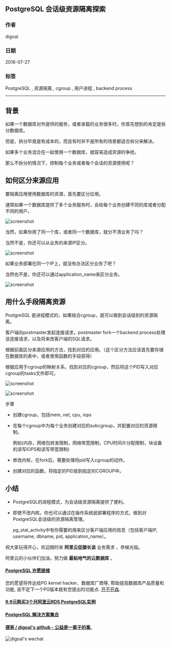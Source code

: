 ## PostgreSQL 会话级资源隔离探索    
                                                          
### 作者                                                              
digoal                                                              
                                                          
### 日期                                                              
2016-07-27                                                           
                                                          
### 标签                                                              
PostgreSQL , 资源隔离 , cgroup , 用户进程 , backend process                                          
                                                          
----                                                              
                                                          
## 背景  
如果一个数据库对外提供的服务，或者承载的业务很多时，你首先想到的肯定是拆分数据库。      
    
但是，拆分毕竟是有成本的，而且有时并不是所有的场景都适合拆分来解决。      
    
如果多个业务混合在一起使用一个数据库，就容易造成资源的争抢。      
    
那么不拆分的情况下，控制每个业务或者每个会话的资源使用呢？      
    
## 如何区分来源应用  
要隔离应用使用数据库的资源，首先要区分应用。   
     
通常如果一个数据库提供了多个业务服务时，会给每个业务创建不同的库或者分配不同的用户。   
  
![screenshot](20160727_01_pic_001.png)  
    
当然，如果你用了同一个库，或者同一个数据库，就分不清业务了吗？      
  
当然不是，你还可以从业务的来源IP区分。      
  
![screenshot](20160727_01_pic_002.png)  
    
如果业务部署在同一个IP上，就没有办法区分业务了吧？     
  
当然也不是，你还可以通过application_name来区分业务。    
  
![screenshot](20160727_01_pic_003.png)  
    
## 用什么手段隔离资源  
PostgreSQL 是进程模式的，如果结合cgroup，就可以做到会话级别的资源隔离。    
    
客户端向postmaster发起连接请求，postmaster fork一个backend process处理该连接请求，以及将来改客户端的SQL请求。    
    
根据前面区分来源应用的方法，找到对应的应用。（这个区分方法应该首先要存储在数据库的表中，或者使用函数的手段获得）    
    
根据应用于cgroup的映射关系，找到对应的cgroup，然后将这个PID写入对应cgroup的tasks文件即可。    
  
![screenshot](20160727_01_pic_004.png)  
    
![screenshot](20160727_01_pic_005.png)    
    
步骤    
  
* 创建cgroup，包括mem, net, cpu, iops  
  
* 在每个cgroup中为每个业务创建对应的subcgroup，并配置对应的资源限制。    
  
  例如(内存，网络包转发限制，网络带宽限制，CPU时间片分配限制，块设备的读写IOPS和读写带宽限制)  
  
* 修改内核，在fork后，需要处理将pid写入cgroup的动作。    
  
* 创建对应的函数，将指定的PID放到指定的CGROUP中。    
    
## 小结  
* PostgreSQL的进程模式，为会话级资源隔离提供了便利。    
  
* 即使不改内核，你也可以通过在操作系统层部署程序的方式，做到对PostgreSQL会话级的资源隔离管理。    
  
  pg_stat_activity中有你需要的用来区分客户端应用的信息（包括客户端IP, username, dbname, pid, application_name）。      
    
祝大家玩得开心，欢迎随时来 **阿里云促膝长谈** 业务需求 ，恭候光临。    
    
阿里云的小伙伴们加油，努力做 **最贴地气的云数据库** 。    
                                                          
            
        
  
  
  
  
  
  
  
  
  
  
  
  
  
  
  
  
  
  
  
  
  
  
  
  
  
  
  
  
  
  
  
  
  
  
  
  
  
  
  
  
  
  
  
  
  
  
  
  
  
  
  
  
  
  
  
  
  
  
  
  
  
  
  
#### [PostgreSQL 许愿链接](https://github.com/digoal/blog/issues/76 "269ac3d1c492e938c0191101c7238216")
您的愿望将传达给PG kernel hacker、数据库厂商等, 帮助提高数据库产品质量和功能, 说不定下一个PG版本就有您提出的功能点. [开不开森](https://github.com/digoal/blog/issues/76 "269ac3d1c492e938c0191101c7238216").  
  
  
#### [9.9元购买3个月阿里云RDS PostgreSQL实例](https://www.aliyun.com/database/postgresqlactivity "57258f76c37864c6e6d23383d05714ea")
  
  
#### [PostgreSQL 解决方案集合](https://yq.aliyun.com/topic/118 "40cff096e9ed7122c512b35d8561d9c8")
  
  
#### [德哥 / digoal's github - 公益是一辈子的事.](https://github.com/digoal/blog/blob/master/README.md "22709685feb7cab07d30f30387f0a9ae")
  
  
![digoal's wechat](../pic/digoal_weixin.jpg "f7ad92eeba24523fd47a6e1a0e691b59")
  
